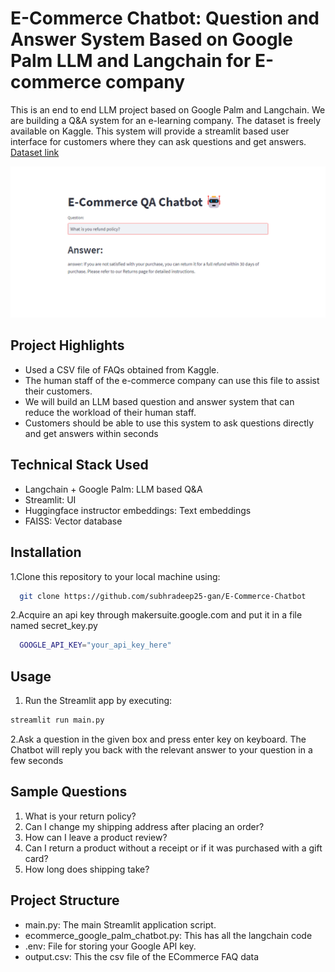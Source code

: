# E-Commerce Chatbot: Question and Answer System Based on Google Palm LLM and Langchain for E-commerce company  

This is an end to end LLM project based on Google Palm and Langchain. We are building a Q&A system for an e-learning company.
The dataset is freely available on Kaggle. This system will provide a streamlit based user interface for customers where they can ask questions and get answers.
[Dataset link](https://www.kaggle.com/datasets/saadmakhdoom/ecommerce-faq-chatbot-dataset/)

![](ECommerceChatbot.png)

## Project Highlights

- Used a CSV file of FAQs obtained from Kaggle. 
- The human staff of the e-commerce company can use this file to assist their customers.
- We will build an LLM based question and answer system that can reduce the workload of their human staff.
- Customers should be able to use this system to ask questions directly and get answers within seconds

## Technical Stack Used
  - Langchain + Google Palm: LLM based Q&A
  - Streamlit: UI
  - Huggingface instructor embeddings: Text embeddings
  - FAISS: Vector database

## Installation

1.Clone this repository to your local machine using:

```bash
  git clone https://github.com/subhradeep25-gan/E-Commerce-Chatbot
```
2.Acquire an api key through makersuite.google.com and put it in a file named secret_key.py

```bash
  GOOGLE_API_KEY="your_api_key_here"
```
## Usage

1. Run the Streamlit app by executing:
```bash
streamlit run main.py

```

2.Ask a question in the given box and press enter key on keyboard.
The Chatbot will reply you back with the relevant answer to your question in a few seconds

## Sample Questions
1. What is your return policy?
2. Can I change my shipping address after placing an order?
3. How can I leave a product review?
4. Can I return a product without a receipt or if it was purchased with a gift card?
5. How long does shipping take?

## Project Structure

- main.py: The main Streamlit application script.
- ecommerce_google_palm_chatbot.py: This has all the langchain code
- .env: File for storing your Google API key.
- output.csv: This the csv file of the ECommerce FAQ data
